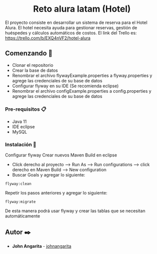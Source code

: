<h1 align="center">Reto alura latam (Hotel)</h1>

El proyecto consiste en desarrollar un sistema de reserva para el Hotel Alura. El hotel necesita ayuda para gestionar reservas, gestión de huéspedes y cálculos automáticos de costos.
El link del Trello es: https://trello.com/b/EXQ4nVF2/hotel-alura

## Comenzando 🚀

* Clonar el repositorio
* Crear la base de datos
* Renombrar el archivo flywayExample.properties a flyway.properties y agrege las credenciales de su base de datos
* Configurar flyway en su IDE (Se recomienda eclipse)
* Renombrar el archivo configExample.properties a config.properties y agrege las credenciales de su base de datos


### Pre-requisitos 📋

* Java 11
* IDE eclipse
* MySQL

### Instalación 🔧

Configurar flyway
Crear nuevos Maven Build en eclipse
* Click derecho al proyecto --> Run As --> Run configurations --> click derecho en Maven Build --> New configuration
* Buscar Goals y agregar lo siguiente:

```
flyway:clean
```

Repetir los pasos anteriores y agregar lo siguiente:

```
flyway:migrate
```

De esta manera podrá usar flyway y crear las tablas que se necesitan automáticamente

## Autor ✒️

* **John Angarita** - [johnangarita](https://github.com/Jnangarita)
